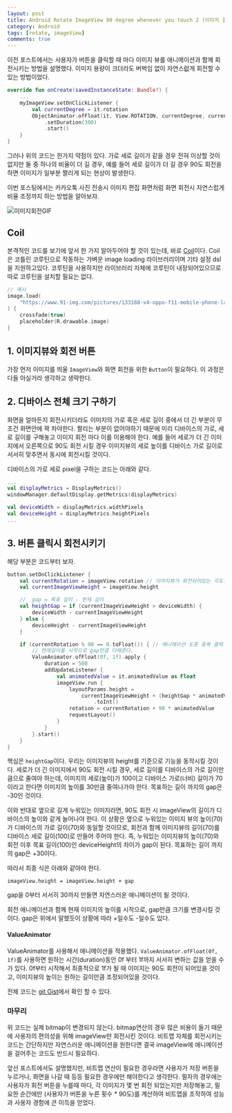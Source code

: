 ```yaml
---
layout: post
title: Android Rotate ImageView 90 degree whenever you touch 2 (이미지 클릭마다 에니메이션과 함께 90도씩 회전시키기)
category: Android
tags: [rotate, imageView]
comments: true
---
```


이전 포스트에서는 사용자가 버튼을 클릭할 때 마다 이미지 뷰를 애니메이션과 함께 회전시키는 방법을 설명했다. 이미지 용량이 크더라도 버벅임 없이 자연스럾게 회전할 수 있는 방법이었다.

```kotlin
override fun onCreate(savedInstanceState: Bundle?) {
    ...
    myImageView.setOnClickListener {
        val currentDegree = it.rotation
        ObjectAnimator.ofFloat(it, View.ROTATION, currentDegree, currentDegree + 90f)
            .setDuration(300)
            .start()
	}
}
```

그러나 위의 코드는 한가지 약점이 있다. 가로 세로 길이가 같을 경우 전혀 이상할 것이 없지만 둘 중 하나의 비율이 더 길 경우, 예를 들어 세로 길이가 더 길 경우 90도 회전을 하면 이미지가 일부분 짤리게 되는 현상이 발생한다.

이번 포스팅에서는 카카오톡 사진 전송시 이미지 편집 화면처럼 화면 회전시 자연스럽게 비율 조정까지 하는 방법을 알아보자.

![이미지회전GIF](https://user-images.githubusercontent.com/18481078/67613301-d172a100-f7e6-11e9-8b8d-330abd941ad6.gif)

## Coil

본격적인 코드를 보기에 앞서 한 가지 알아두어야 할 것이 있는데, 바로 [Coil](https://github.com/coil-kt/coil)이다. Coil은 코틀린 코루틴으로 작동하는 가벼운 image loading 라이브러리이며 기타 설정 dsl을 지원하고있다. 코루틴을 사용하지만 라이브러리 자체에 코루틴이 내장되어있으므로 따로 코루틴을 설치할 필요는 없다.

```kotlin
// 예시
image.load(
    "https://www.91-img.com/pictures/133188-v4-oppo-f11-mobile-phone-large-1.jpg"
) {
    crossfade(true)
    placeholder(R.drawable.image)
}
```

## 1. 이미지뷰와 회전 버튼

가장 먼저 이미지를 띄울 `ImageView`와 화면 회전을 위한 `Button`이 필요하다. 이 과정은 다들 아실거라 생각하고 생략한다.

## 2. 디바이스 전체 크기 구하기

화면을 얼마든지 회전시키더라도 이미지의 가로 혹은 세로 길이 중에서 더 긴 부분이 무조건 화면안에 꽉 차야한다. 짤리는 부분이 없어야하기 때문에 미리 디바이스의 가로, 세로 길이를 구해놓고 이미지 회전 마다 이를 이용해야 한다. 예를 들어 세로가 더 긴 이미지에서 오른쪽으로 90도 회전 시킬 경우 이미지뷰의 세로 높이를 디바이스 가로 길이로 서서히 맞추면서 동시에 회전시킬 것이다.

디바이스의 가로 세로 pixel을 구하는 코드는 아래와 같다.

```kotlin
...
val displayMetrics = DisplayMetrics()
windowManager.defaultDisplay.getMetrics(displayMetrics)

val deviceWidth = displayMetrics.widthPixels
val deviceHeight = displayMetrics.heightPixels
...
```

## 3. 버튼 클릭시 회전시키기

해당 부분은 코드부터 보자.

```kotlin
button.setOnClickListener {
    val currentRotation = imageView.rotation // 이미지뷰가 회전되어있는 각도가 몇 인가
    val currentImageViewHeight = imageView.height

    //  gap = 목표 길이 - 현재 길이
    val heightGap = if (currentImageViewHeight > deviceWidth) {
        deviceWidth - currentImageViewHeight
    } else {
        deviceHeight - currentImageViewHeight
    }

    if (currentRotation % 90 == 0.toFloat()) { // 애니메이션 도중 중복 클릭 방지
        // 현재길이를 시작으로 gap만큼 더해준다.
        ValueAnimator.ofFloat(0f, 1f).apply {
            duration = 500
            addUpdateListener {
                val animatedValue = it.animatedValue as Float
                imageView.run {
                    layoutParams.height =
                        currentImageViewHeight + (heightGap * animatedValue)
                            .toInt()
                    rotation = currentRotation + 90 * animatedValue
                    requestLayout()
                }
            }
        }.start()
    }
}
```

핵심은 `heightGap`이다. 우리는 이미지뷰의 height를 기준으로 기능을 동작시킬 것이다. 세로가 더 긴 이미지에서 90도 회전 시킬 경우, 세로 길이를 디바이스의 가로 길이만큼으로 줄여야 하는데, 이미지의 세로(높이)가 100이고 디바이스 가로(너비) 길이가 70이라고 한다면 이미지의 높이를 30만큼 줄여나가야 한다. 목표하는 길이 까지의 gap은 -30인 것이다.

이와 반대로 옆으로 길게 누워있는 이미지라면, 90도 회전 시 imageView의 길이가 디바이스의 높이와 같게 늘어나야 한다. 이 상황은 옆으로 누워있는 이미지 뷰의 높이(70)가 디바이스의 가로 길이(70)와 동일할 것이므로, 회전과 함께 이미지뷰의 길이(70)를 디바이스 세로 길이(100)로 만들어 주어야 한다. 즉, 누워있는 이미지뷰의 높이(70)와 회전 이후 목표 길이(100)인 deviceHeight의 차이가 gap이 된다. 목표하는 길이 까지의 gap은 +30이다.

따라서 최종 식은 아래와 같아야 한다.

```
imageView.height = imageView.height + gap
```

gap을 0부터 서서히 30까지 만들면 자연스러운 애니메이션이 될 것이다.

회전 애니메이션과 함께 현재 이미지의 높이를 시작으로, gap만큼 크기를 변경시킬 것이다. gap은 위에서 말했듯이 상황에 따라 +일수도 -일수도 있다.

#### ValueAnimator

ValueAnimator를 사용해서 애니메이션을 적용했다. `ValueAnimator.ofFloat(0f, 1f)`를 사용하면 원하는 시간(duration)동안 0f 부터 1f까지 서서히 변하는 값을 얻을 수가 있다. 0f부터 시작해서 최종적으로 1f가 될 때 이미지는 90도 회전이 되어있을 것이고, 이미지뷰의 높이는 원하는 길이만큼 조정되어있을 것이다.

전체 코드는 [git Gist](https://gist.github.com/wooooooak/f958b6c50e667fd54b985e2b0b9138e0)에서 확인 할 수 있다.

### 마무리

위 코드는 실제 bitmap이 변경되지 않는다. bitmap연산의 경우 많은 비용이 들기 때문에 사용자의 편의성을 위해 imageView만 회전시킨 것이다. 비트맵 자체를 회전시키는 코드는 간단하지만 자연스러운 애니메이션을 원한다면 결국 imageView에 애니메이션을 걸어주는 코드도 반드시 필요하다.

앞선 포스트에서도 설명했지만, 비트맵 연산이 필요한 경우라면 사용자가 저장 버튼을 누르거나, 화면을 나갈 때 등등 필요한 경우에만 해야한다고 생각한다. 필자의 경우에는 사용자가 회전 버튼을 누를때 마다, 각 이미지가 몇 번 회전 되었는지만 저장해놓고, 필요한 순간에만 (사용자가 버튼을 누른 횟수 \* 90도)를 계산하여 비트맵을 조작하여 성능과 사용자 경험에 큰 이득을 얻었다.
